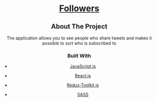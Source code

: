 <div align="center">
  <h1><a href="https://thearthur1008.github.io/Followers/">
    Followers
  </a></h1>

<!-- ABOUT THE PROJECT -->

## About The Project

The application allows you to see people who share tweets and makes it possible to sort who is subscribed to

### Built With

- [JavaScript.js](https://developer.mozilla.org/ru/docs/Web/JavaScript)

- [React.js](https://reactjs.org/)

- [Redux-Toolkit.js](https://redux-toolkit.js.org/)

- [SASS](https://sass-lang.com/)
